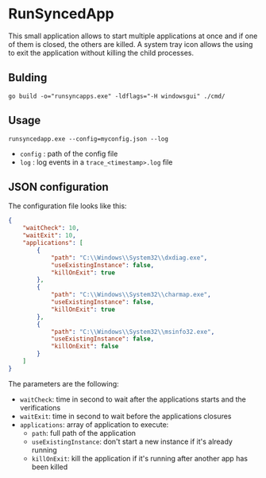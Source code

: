 # RunSyncedApp

This small application allows to start multiple applications at once and if one of them is closed, the others are killed. A system tray icon allows the using to exit the application without killing the child processes.

## Bulding

```shell
go build -o="runsyncapps.exe" -ldflags="-H windowsgui" ./cmd/
```

## Usage

```shell
runsyncedapp.exe --config=myconfig.json --log
```

- `config` : path of the config file
- `log` : log events in a `trace_<timestamp>.log` file

## JSON configuration

The configuration file looks like this:

```json
{
    "waitCheck": 10,
    "waitExit": 10,
    "applications": [
        {
            "path": "C:\\Windows\\System32\\dxdiag.exe",
            "useExistingInstance": false,
            "killOnExit": true
        },
        {
            "path": "C:\\Windows\\System32\\charmap.exe",
            "useExistingInstance": false,
            "killOnExit": true
        },
        {
            "path": "C:\\Windows\\System32\\msinfo32.exe",
            "useExistingInstance": false,
            "killOnExit": false
        }
    ]
}
```

The parameters are the following:

- `waitCheck`: time in second to wait after the applications starts and the verifications
- `waitExit`: time in second to wait before the applications closures
- `applications`: array of application to execute:
  - `path`: full path of the application
  - `useExistingInstance`: don't start a new instance if it's already running
  - `killOnExit`: kill the application if it's running after another app has been killed
